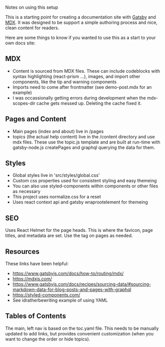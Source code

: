 Notes on using this setup

This is a starting point for creating a documentation site with [Gatsby](https://www.gatsbyjs.com/) and [MDX](https://mdxjs.com/). It was designed to be support a simple authoring process and nice, clean content for readers.

Here are some things to know if you wanted to use this as a start to your own docs site:

## MDX

- Content is sourced from MDX files. These can include codeblocks with syntax highlighting (react-prism ...), images, and import other components, like the tip and warning components
- Imports need to come after frontmatter (see demo-post.mdx for an example)
- I was occassionally getting errors during development when the mdx-scopes-dir cache gets messed up. Deleting the cache fixed it.

## Pages and Content

- Main pages (index and about) live in /pages
- topics (the actual help content) live in the /content directory and use mdx files. These use the topic.js template and are built at run-time with gatsby-node.js createPages and graphql querying the data for them.

## Styles

- Global styles live in 'src/styles/global.css'
- Custom css properties used for consistent styling and easy themeing
- You can also use styled-components within components or other files as necessary
- This project uses normalize.css for a reset
- Uses react context api and gatsby wraprootelement for themeing

## SEO

Uses React Helmet for the page heads. This is where the favicon, page titles, and metadata are set. Use the <SEO /> tag on pages as needed.

## Resources

These links have been helpful:

- https://www.gatsbyjs.com/docs/how-to/routing/mdx/
- https://mdxjs.com/
- https://www.gatsbyjs.com/docs/recipes/sourcing-data/#sourcing-markdown-data-for-blog-posts-and-pages-with-graphql
- https://styled-components.com/
- See idratherbewriting example of using YAML

## Tables of Contents

The main, left nav is based on the toc.yaml file. This needs to be manually updated to add links, but provides convenient customization (when you want to change the order or hide topics).
